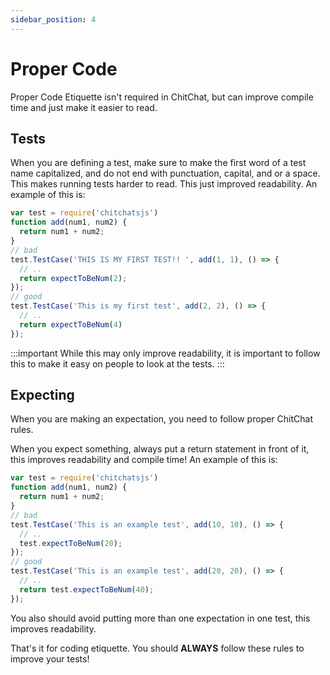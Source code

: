 ```yaml
---
sidebar_position: 4
---
```


# Proper Code

Proper Code Etiquette isn't required in ChitChat, but can improve compile time and just make it easier to read. 

## Tests 

When you are defining a test, make sure to make the first word of a test name capitalized, and do not end with punctuation, capital, and or a space. This makes running tests harder to read. This just improved readability. An example of this is:

``` javascript
var test = require('chitchatsjs')
function add(num1, num2) {
  return num1 + num2;
}
// bad
test.TestCase('THIS IS MY FIRST TEST!! ', add(1, 1), () => {
  // ..
  return expectToBeNum(2);
});
// good 
test.TestCase('This is my first test', add(2, 2), () => {
  // ..
  return expectToBeNum(4)
});
```
:::important
While this may only improve readability, it is important to follow this to make it easy on people to look at the tests.
:::
## Expecting

When you are making an expectation, you need to follow proper ChitChat rules. 

When you expect something, always put a return statement in front of it, this improves readability and compile time! An example of this is:

``` javascript
var test = require('chitchatsjs')
function add(num1, num2) {
  return num1 + num2;
}
// bad
test.TestCase('This is an example test', add(10, 10), () => {
  // ..
  test.expectToBeNum(20);
});
// good 
test.TestCase('This is an example test', add(20, 20), () => {
  // ..
  return test.expectToBeNum(40);
});
```
You also should avoid putting more than one expectation in one test, this improves readability. 

That's it for coding etiquette. You should **ALWAYS** follow these rules to improve your tests!
